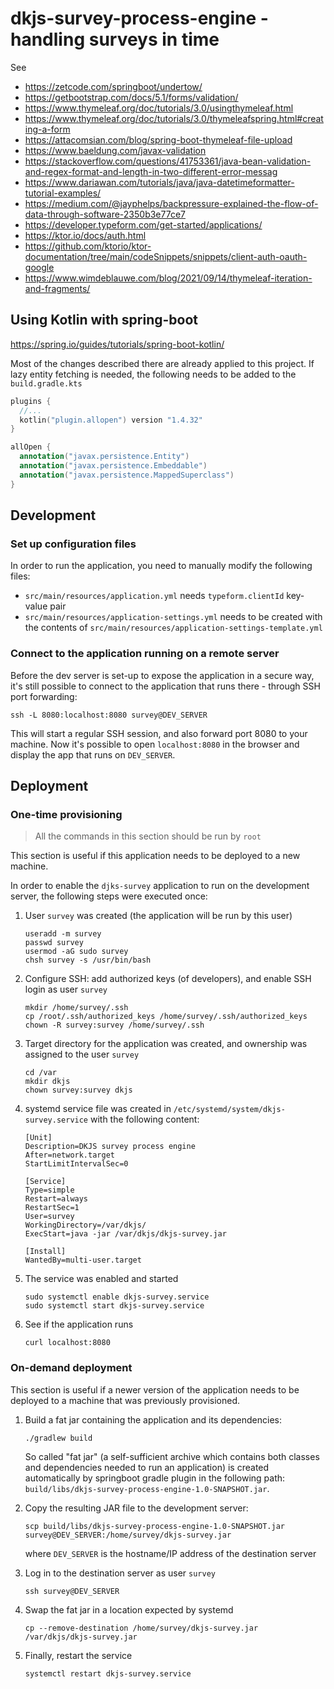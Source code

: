 # dkjs-survey-process-engine - handling surveys in time

See

* https://zetcode.com/springboot/undertow/
* https://getbootstrap.com/docs/5.1/forms/validation/
* https://www.thymeleaf.org/doc/tutorials/3.0/usingthymeleaf.html
* https://www.thymeleaf.org/doc/tutorials/3.0/thymeleafspring.html#creating-a-form
* https://attacomsian.com/blog/spring-boot-thymeleaf-file-upload
* https://www.baeldung.com/javax-validation
* https://stackoverflow.com/questions/41753361/java-bean-validation-and-regex-format-and-length-in-two-different-error-messag
* https://www.dariawan.com/tutorials/java/java-datetimeformatter-tutorial-examples/
* https://medium.com/@jayphelps/backpressure-explained-the-flow-of-data-through-software-2350b3e77ce7
* https://developer.typeform.com/get-started/applications/
* https://ktor.io/docs/auth.html
* https://github.com/ktorio/ktor-documentation/tree/main/codeSnippets/snippets/client-auth-oauth-google
* https://www.wimdeblauwe.com/blog/2021/09/14/thymeleaf-iteration-and-fragments/
 
## Using Kotlin with spring-boot

https://spring.io/guides/tutorials/spring-boot-kotlin/

Most of the changes described there are already applied to this project. If lazy entity fetching
is needed, the following needs to be added to the `build.gradle.kts`

```kotlin
plugins {
  //...
  kotlin("plugin.allopen") version "1.4.32"
}

allOpen {
  annotation("javax.persistence.Entity")
  annotation("javax.persistence.Embeddable")
  annotation("javax.persistence.MappedSuperclass")
}
```
## Development

### Set up configuration files
In order to run the application, you need to manually modify the following files:
- `src/main/resources/application.yml` needs `typeform.clientId` key-value pair
- `src/main/resources/application-settings.yml` needs to be created with the contents of `src/main/resources/application-settings-template.yml`

### Connect to the application running on a remote server
Before the dev server is set-up to expose the application in a secure way,
it's still possible to connect to the application that runs there - through SSH port forwarding:
```
ssh -L 8080:localhost:8080 survey@DEV_SERVER
```
This will start a regular SSH session, and also forward port 8080 to your machine.
Now it's possible to open `localhost:8080` in the browser and display the app that runs on `DEV_SERVER`.


## Deployment

### One-time provisioning
   
   > All the commands in this section should be run by `root`

This section is useful if this application needs to be deployed to a new machine.

In order to enable the `djks-survey` application to run on the development server,
the following steps were executed once:
1. User `survey` was created (the application will be run by this user)
   ```
   useradd -m survey
   passwd survey
   usermod -aG sudo survey
   chsh survey -s /usr/bin/bash
   ```
2. Configure SSH: add authorized keys (of developers), and enable SSH login as user `survey`
   ```
   mkdir /home/survey/.ssh
   cp /root/.ssh/authorized_keys /home/survey/.ssh/authorized_keys
   chown -R survey:survey /home/survey/.ssh
   ```
3. Target directory for the application was created, and ownership was assigned to the user `survey`
   ```
   cd /var
   mkdir dkjs
   chown survey:survey dkjs
   ```
4. systemd service file was created in `/etc/systemd/system/dkjs-survey.service` with the following content:
    ```
    [Unit]
    Description=DKJS survey process engine
    After=network.target
    StartLimitIntervalSec=0

    [Service]
    Type=simple
    Restart=always
    RestartSec=1
    User=survey
    WorkingDirectory=/var/dkjs/
    ExecStart=java -jar /var/dkjs/dkjs-survey.jar

    [Install]
    WantedBy=multi-user.target
    ```
5. The service was enabled and started
   ```
   sudo systemctl enable dkjs-survey.service
   sudo systemctl start dkjs-survey.service
   ```
6. See if the application runs
   ```
   curl localhost:8080
   ```

### On-demand deployment
This section is useful if a newer version of the application needs to be deployed to a machine that was previously provisioned.

1. Build a fat jar containing the application and its dependencies:
    ```
   ./gradlew build
   ```
   So called "fat jar" (a self-sufficient archive which contains both classes and dependencies
needed to run an application) is created automatically by springboot gradle plugin
in the following path: `build/libs/dkjs-survey-process-engine-1.0-SNAPSHOT.jar`.

2. Copy the resulting JAR file to the development server:
    ```
   scp build/libs/dkjs-survey-process-engine-1.0-SNAPSHOT.jar survey@DEV_SERVER:/home/survey/dkjs-survey.jar
   ```
   where `DEV_SERVER` is the hostname/IP address of the destination server

3. Log in to the destination server as user `survey`
   ```
   ssh survey@DEV_SERVER
   ```

4. Swap the fat jar in a location expected by systemd
   ```
   cp --remove-destination /home/survey/dkjs-survey.jar /var/dkjs/dkjs-survey.jar
   ```

5. Finally, restart the service
   ```
   systemctl restart dkjs-survey.service
   ```
